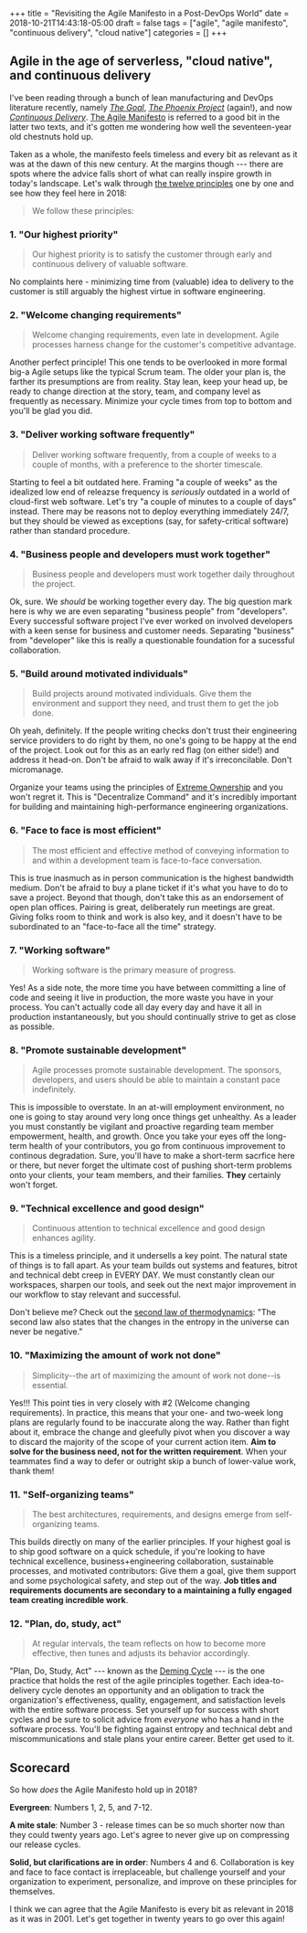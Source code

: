 +++
title = "Revisiting the Agile Manifesto in a Post-DevOps World"
date = 2018-10-21T14:43:18-05:00
draft = false
tags = ["agile", "agile manifesto", "continuous delivery", "cloud native"]
categories = []
+++

## Agile in the age of serverless, "cloud native", and continuous delivery

I've been reading through a bunch of lean manufacturing and DevOps literature recently, namely [_The Goal_](https://smile.amazon.com/Goal-Process-Ongoing-Improvement/dp/0884270610?sa-no-redirect=1), [_The Phoenix Project_](https://smile.amazon.com/Phoenix-Project-DevOps-Helping-Business-ebook/dp/B078Y98RG8/ref=sr_1_1?s=books&ie=UTF8&qid=1540154499&sr=1-1&keywords=phoenix+project) (again!), and now [_Continuous Delivery_](https://smile.amazon.com/Continuous-Delivery-Deployment-Automation-Addison-Wesley/dp/0321601912/ref=sr_1_4?s=books&ie=UTF8&qid=1540154527&sr=1-4&keywords=continuous+delivery&dpID=51NbiDn81NL&preST=_SX218_BO1,204,203,200_QL40_&dpSrc=srch). [The Agile Manifesto](http://agilemanifesto.org/) is referred to a good bit in the latter two texts, and it's gotten me wondering how well the seventeen-year old chestnuts hold up.

Taken as a whole, the manifesto feels timeless and every bit as relevant as it was at the dawn of this new century. At the margins though --- there are spots where the advice falls short of what can really inspire growth in today's landscape. Let's walk through [the twelve principles](http://agilemanifesto.org/principles.html) one by one and see how they feel here in 2018:


> We follow these principles:

### 1. "Our highest priority"

> Our highest priority is to satisfy the customer
> through early and continuous delivery
> of valuable software.

No complaints here - minimizing time from (valuable) idea to delivery to the customer is still arguably the highest virtue in software engineering.

### 2. "Welcome changing requirements"

> Welcome changing requirements, even late in 
> development. Agile processes harness change for 
> the customer's competitive advantage.

Another perfect principle! This one tends to be overlooked in more formal big-a Agile setups like the typical Scrum team. The older your plan is, the farther its presumptions are from reality. Stay lean, keep your head up, be ready to change direction at the story, team, and company level as frequently as necessary. Minimize your cycle times from top to bottom and you'll be glad you did.

### 3. "Deliver working software frequently"

> Deliver working software frequently, from a 
> couple of weeks to a couple of months, with a 
> preference to the shorter timescale.

Starting to feel a bit outdated here. Framing "a couple of weeks" as the idealized low end of releazse frequency is *seriously* outdated in a world of cloud-first web software. Let's try "a couple of minutes to a couple of days" instead. There may be reasons not to deploy everything immediately 24/7, but they should be viewed as exceptions (say, for safety-critical software) rather than standard procedure.

### 4. "Business people and developers must work together"

> Business people and developers must work 
> together daily throughout the project.

Ok, sure. We *should* be working together every day. The big question mark here is why we are even separating "business people" from "developers". Every successful software project I've ever worked on involved developers with a keen sense for business and customer needs. Separating "business" from "developer" like this is really a questionable foundation for a sucessful collaboration.

### 5. "Build around motivated individuals"

> Build projects around motivated individuals. 
> Give them the environment and support they need, 
> and trust them to get the job done.

Oh yeah, definitely. If the people writing checks don't trust their engineering service providers to do right by them, no one's going to be happy at the end of the project. Look out for this as an early red flag (on either side!) and address it head-on. Don't be afraid to walk away if it's irreconcilable. Don't micromanage.

Organize your teams using the principles of [Extreme Ownership](https://www.amazon.com/Extreme-Ownership-U-S-Navy-SEALs-ebook/dp/B0739PYQSS) and you won't regret it. This is "Decentralize Command" and it's incredibly important for building and maintaining high-performance engineering organizations.

### 6. "Face to face is most efficient"

> The most efficient and effective method of 
> conveying information to and within a development 
> team is face-to-face conversation.

This is true inasmuch as in person communication is the highest bandwidth medium. Don't be afraid to buy a plane ticket if it's what you have to do to save a project. Beyond that though, don't take this as an endorsement of open plan offices. Pairing is great, deliberately run meetings are great. Giving folks room to think and work is also key, and it doesn't have to be subordinated to an "face-to-face all the time" strategy.

### 7. "Working software"

> Working software is the primary measure of progress.

Yes! As a side note, the more time you have between committing a line of code and seeing it live in production, the more waste you have in your process. You can't actually code all day every day and have it all in production instantaneously, but you should continually strive to get as close as possible.

### 8. "Promote sustainable development"

> Agile processes promote sustainable development. 
> The sponsors, developers, and users should be able 
> to maintain a constant pace indefinitely.

This is impossible to overstate. In an at-will employment environment, no one is going to stay around very long once things get unhealthy. As a leader you must constantly be vigilant and proactive regarding team member empowerment, health, and growth. Once you take your eyes off the long-term health of your contributors, you go from continuous improvement to continous degradation. Sure, you'll have to make a short-term sacrfice here or there, but never forget the ultimate cost of pushing short-term problems onto your clients, your team members, and their families. **They** certainly won't forget.

### 9. "Technical excellence and good design"

> Continuous attention to technical excellence 
> and good design enhances agility.

This is a timeless principle, and it undersells a key point. The natural state of things is to fall apart. As your team builds out systems and features, bitrot and technical debt creep in EVERY DAY. We must constantly clean our workspaces, sharpen our tools, and seek out the next major improvement in our workflow to stay relevant and successful.

Don't believe me? Check out the [second law of thermodynamics](https://chem.libretexts.org/Textbook_Maps/Physical_and_Theoretical_Chemistry_Textbook_Maps/Supplemental_Modules_(Physical_and_Theoretical_Chemistry)/Thermodynamics/The_Four_Laws_of_Thermodynamics/Second_Law_of_Thermodynamics): "The second law also states that the changes in the entropy in the universe can never be negative."

### 10. "Maximizing the amount of work not done"

> Simplicity--the art of maximizing the amount 
> of work not done--is essential.

Yes!!! This point ties in very closely with #2 (Welcome changing requirements). In practice, this means that your one- and two-week long plans are regularly found to be inaccurate along the way. Rather than fight about it, embrace the change and gleefully pivot when you discover a way to discard the majority of the scope of your current action item. **Aim to solve for the business need, not for the written requirement**. When your teammates find a way to defer or outright skip a bunch of lower-value work, thank them!

### 11. "Self-organizing teams"

> The best architectures, requirements, and designs 
> emerge from self-organizing teams.

This builds directly on many of the earlier principles. If your highest goal is to ship good software on a quick schedule, if you're looking to have technical excellence, business+engineering collaboration, sustainable processes, and motivated contributors: Give them a goal, give them support and some psychological safety, and step out of the way. **Job titles and requirements documents are secondary to a maintaining a fully engaged team creating incredible work**.

### 12. "Plan, do, study, act"

> At regular intervals, the team reflects on how 
> to become more effective, then tunes and adjusts 
> its behavior accordingly.

"Plan, Do, Study, Act" --- known as the [Deming Cycle](https://deming.org/explore/p-d-s-a) --- is the one practice that holds the rest of the agile principles together. Each idea-to-delivery cycle denotes an opportunity and an obligation to track the organization's effectiveness, quality, engagement, and satisfaction levels with the entire software process. Set yourself up for success with short cycles and be sure to solicit advice from _everyone_ who has a hand in the software process. You'll be fighting against entropy and technical debt and miscommunications and stale plans your entire career. Better get used to it.

## Scorecard

So how *does* the Agile Manifesto hold up in 2018?

**Evergreen**: Numbers 1, 2, 5, and 7-12.

**A mite stale**: Number 3 - release times can be so much shorter now than they could twenty years ago. Let's agree to never give up on compressing our release cycles.

**Solid, but clarifications are in order**: Numbers 4 and 6. Collaboration is key and face to face contact is irreplaceable, but challenge yourself and your organization to experiment, personalize, and improve on these principles for themselves.

I think we can agree that the Agile Manifesto is every bit as relevant in 2018 as it was in 2001. Let's get together in twenty years to go over this again!
